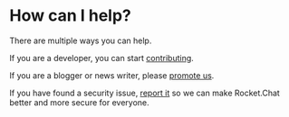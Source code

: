 # How can I help?

There are multiple ways you can help.

If you are a developer, you can start [contributing](Contributing.md).

If you are a blogger or news writer, please [promote us](Promoting.md).

If you have found a security issue, [report it](Reporting%20Security%20Issues.md) so we can make Rocket.Chat better and more secure for everyone.
